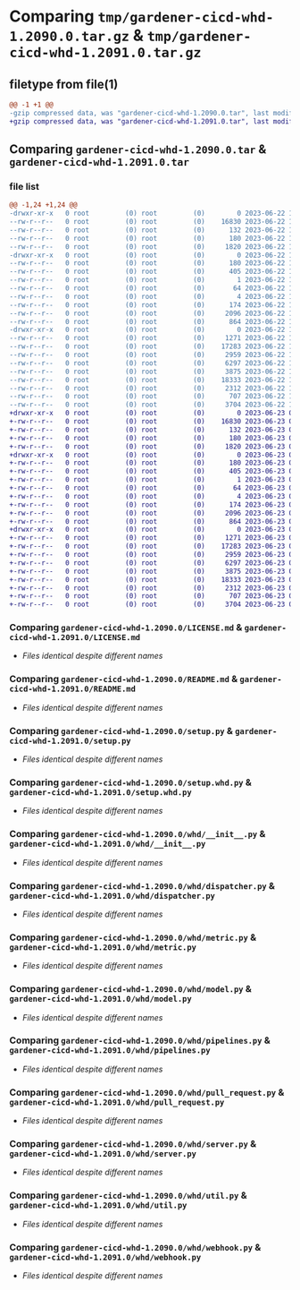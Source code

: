 # Comparing `tmp/gardener-cicd-whd-1.2090.0.tar.gz` & `tmp/gardener-cicd-whd-1.2091.0.tar.gz`

## filetype from file(1)

```diff
@@ -1 +1 @@
-gzip compressed data, was "gardener-cicd-whd-1.2090.0.tar", last modified: Thu Jun 22 12:46:23 2023, max compression
+gzip compressed data, was "gardener-cicd-whd-1.2091.0.tar", last modified: Fri Jun 23 09:55:00 2023, max compression
```

## Comparing `gardener-cicd-whd-1.2090.0.tar` & `gardener-cicd-whd-1.2091.0.tar`

### file list

```diff
@@ -1,24 +1,24 @@
-drwxr-xr-x   0 root         (0) root         (0)        0 2023-06-22 12:46:23.593279 gardener-cicd-whd-1.2090.0/
--rw-r--r--   0 root         (0) root         (0)    16830 2023-06-22 12:31:17.000000 gardener-cicd-whd-1.2090.0/LICENSE.md
--rw-r--r--   0 root         (0) root         (0)      132 2023-06-22 12:31:17.000000 gardener-cicd-whd-1.2090.0/NOTICE.md
--rw-r--r--   0 root         (0) root         (0)      180 2023-06-22 12:46:23.593279 gardener-cicd-whd-1.2090.0/PKG-INFO
--rw-r--r--   0 root         (0) root         (0)     1820 2023-06-22 12:31:17.000000 gardener-cicd-whd-1.2090.0/README.md
-drwxr-xr-x   0 root         (0) root         (0)        0 2023-06-22 12:46:23.589279 gardener-cicd-whd-1.2090.0/gardener_cicd_whd.egg-info/
--rw-r--r--   0 root         (0) root         (0)      180 2023-06-22 12:46:23.000000 gardener-cicd-whd-1.2090.0/gardener_cicd_whd.egg-info/PKG-INFO
--rw-r--r--   0 root         (0) root         (0)      405 2023-06-22 12:46:23.000000 gardener-cicd-whd-1.2090.0/gardener_cicd_whd.egg-info/SOURCES.txt
--rw-r--r--   0 root         (0) root         (0)        1 2023-06-22 12:46:23.000000 gardener-cicd-whd-1.2090.0/gardener_cicd_whd.egg-info/dependency_links.txt
--rw-r--r--   0 root         (0) root         (0)       64 2023-06-22 12:46:23.000000 gardener-cicd-whd-1.2090.0/gardener_cicd_whd.egg-info/requires.txt
--rw-r--r--   0 root         (0) root         (0)        4 2023-06-22 12:46:23.000000 gardener-cicd-whd-1.2090.0/gardener_cicd_whd.egg-info/top_level.txt
--rw-r--r--   0 root         (0) root         (0)      174 2023-06-22 12:46:23.593279 gardener-cicd-whd-1.2090.0/setup.cfg
--rw-r--r--   0 root         (0) root         (0)     2096 2023-06-22 12:31:17.000000 gardener-cicd-whd-1.2090.0/setup.py
--rw-r--r--   0 root         (0) root         (0)      864 2023-06-22 12:31:17.000000 gardener-cicd-whd-1.2090.0/setup.whd.py
-drwxr-xr-x   0 root         (0) root         (0)        0 2023-06-22 12:46:23.593279 gardener-cicd-whd-1.2090.0/whd/
--rw-r--r--   0 root         (0) root         (0)     1271 2023-06-22 12:31:17.000000 gardener-cicd-whd-1.2090.0/whd/__init__.py
--rw-r--r--   0 root         (0) root         (0)    17283 2023-06-22 12:31:17.000000 gardener-cicd-whd-1.2090.0/whd/dispatcher.py
--rw-r--r--   0 root         (0) root         (0)     2959 2023-06-22 12:31:17.000000 gardener-cicd-whd-1.2090.0/whd/metric.py
--rw-r--r--   0 root         (0) root         (0)     6297 2023-06-22 12:31:17.000000 gardener-cicd-whd-1.2090.0/whd/model.py
--rw-r--r--   0 root         (0) root         (0)     3875 2023-06-22 12:31:17.000000 gardener-cicd-whd-1.2090.0/whd/pipelines.py
--rw-r--r--   0 root         (0) root         (0)    18333 2023-06-22 12:31:17.000000 gardener-cicd-whd-1.2090.0/whd/pull_request.py
--rw-r--r--   0 root         (0) root         (0)     2312 2023-06-22 12:31:17.000000 gardener-cicd-whd-1.2090.0/whd/server.py
--rw-r--r--   0 root         (0) root         (0)      707 2023-06-22 12:31:17.000000 gardener-cicd-whd-1.2090.0/whd/util.py
--rw-r--r--   0 root         (0) root         (0)     3704 2023-06-22 12:31:17.000000 gardener-cicd-whd-1.2090.0/whd/webhook.py
+drwxr-xr-x   0 root         (0) root         (0)        0 2023-06-23 09:55:00.059752 gardener-cicd-whd-1.2091.0/
+-rw-r--r--   0 root         (0) root         (0)    16830 2023-06-23 09:53:58.000000 gardener-cicd-whd-1.2091.0/LICENSE.md
+-rw-r--r--   0 root         (0) root         (0)      132 2023-06-23 09:53:58.000000 gardener-cicd-whd-1.2091.0/NOTICE.md
+-rw-r--r--   0 root         (0) root         (0)      180 2023-06-23 09:55:00.059752 gardener-cicd-whd-1.2091.0/PKG-INFO
+-rw-r--r--   0 root         (0) root         (0)     1820 2023-06-23 09:53:58.000000 gardener-cicd-whd-1.2091.0/README.md
+drwxr-xr-x   0 root         (0) root         (0)        0 2023-06-23 09:55:00.055751 gardener-cicd-whd-1.2091.0/gardener_cicd_whd.egg-info/
+-rw-r--r--   0 root         (0) root         (0)      180 2023-06-23 09:55:00.000000 gardener-cicd-whd-1.2091.0/gardener_cicd_whd.egg-info/PKG-INFO
+-rw-r--r--   0 root         (0) root         (0)      405 2023-06-23 09:55:00.000000 gardener-cicd-whd-1.2091.0/gardener_cicd_whd.egg-info/SOURCES.txt
+-rw-r--r--   0 root         (0) root         (0)        1 2023-06-23 09:55:00.000000 gardener-cicd-whd-1.2091.0/gardener_cicd_whd.egg-info/dependency_links.txt
+-rw-r--r--   0 root         (0) root         (0)       64 2023-06-23 09:55:00.000000 gardener-cicd-whd-1.2091.0/gardener_cicd_whd.egg-info/requires.txt
+-rw-r--r--   0 root         (0) root         (0)        4 2023-06-23 09:55:00.000000 gardener-cicd-whd-1.2091.0/gardener_cicd_whd.egg-info/top_level.txt
+-rw-r--r--   0 root         (0) root         (0)      174 2023-06-23 09:55:00.059752 gardener-cicd-whd-1.2091.0/setup.cfg
+-rw-r--r--   0 root         (0) root         (0)     2096 2023-06-23 09:53:58.000000 gardener-cicd-whd-1.2091.0/setup.py
+-rw-r--r--   0 root         (0) root         (0)      864 2023-06-23 09:53:58.000000 gardener-cicd-whd-1.2091.0/setup.whd.py
+drwxr-xr-x   0 root         (0) root         (0)        0 2023-06-23 09:55:00.059752 gardener-cicd-whd-1.2091.0/whd/
+-rw-r--r--   0 root         (0) root         (0)     1271 2023-06-23 09:53:59.000000 gardener-cicd-whd-1.2091.0/whd/__init__.py
+-rw-r--r--   0 root         (0) root         (0)    17283 2023-06-23 09:53:59.000000 gardener-cicd-whd-1.2091.0/whd/dispatcher.py
+-rw-r--r--   0 root         (0) root         (0)     2959 2023-06-23 09:53:59.000000 gardener-cicd-whd-1.2091.0/whd/metric.py
+-rw-r--r--   0 root         (0) root         (0)     6297 2023-06-23 09:53:59.000000 gardener-cicd-whd-1.2091.0/whd/model.py
+-rw-r--r--   0 root         (0) root         (0)     3875 2023-06-23 09:53:59.000000 gardener-cicd-whd-1.2091.0/whd/pipelines.py
+-rw-r--r--   0 root         (0) root         (0)    18333 2023-06-23 09:53:59.000000 gardener-cicd-whd-1.2091.0/whd/pull_request.py
+-rw-r--r--   0 root         (0) root         (0)     2312 2023-06-23 09:53:59.000000 gardener-cicd-whd-1.2091.0/whd/server.py
+-rw-r--r--   0 root         (0) root         (0)      707 2023-06-23 09:53:59.000000 gardener-cicd-whd-1.2091.0/whd/util.py
+-rw-r--r--   0 root         (0) root         (0)     3704 2023-06-23 09:53:59.000000 gardener-cicd-whd-1.2091.0/whd/webhook.py
```

### Comparing `gardener-cicd-whd-1.2090.0/LICENSE.md` & `gardener-cicd-whd-1.2091.0/LICENSE.md`

 * *Files identical despite different names*

### Comparing `gardener-cicd-whd-1.2090.0/README.md` & `gardener-cicd-whd-1.2091.0/README.md`

 * *Files identical despite different names*

### Comparing `gardener-cicd-whd-1.2090.0/setup.py` & `gardener-cicd-whd-1.2091.0/setup.py`

 * *Files identical despite different names*

### Comparing `gardener-cicd-whd-1.2090.0/setup.whd.py` & `gardener-cicd-whd-1.2091.0/setup.whd.py`

 * *Files identical despite different names*

### Comparing `gardener-cicd-whd-1.2090.0/whd/__init__.py` & `gardener-cicd-whd-1.2091.0/whd/__init__.py`

 * *Files identical despite different names*

### Comparing `gardener-cicd-whd-1.2090.0/whd/dispatcher.py` & `gardener-cicd-whd-1.2091.0/whd/dispatcher.py`

 * *Files identical despite different names*

### Comparing `gardener-cicd-whd-1.2090.0/whd/metric.py` & `gardener-cicd-whd-1.2091.0/whd/metric.py`

 * *Files identical despite different names*

### Comparing `gardener-cicd-whd-1.2090.0/whd/model.py` & `gardener-cicd-whd-1.2091.0/whd/model.py`

 * *Files identical despite different names*

### Comparing `gardener-cicd-whd-1.2090.0/whd/pipelines.py` & `gardener-cicd-whd-1.2091.0/whd/pipelines.py`

 * *Files identical despite different names*

### Comparing `gardener-cicd-whd-1.2090.0/whd/pull_request.py` & `gardener-cicd-whd-1.2091.0/whd/pull_request.py`

 * *Files identical despite different names*

### Comparing `gardener-cicd-whd-1.2090.0/whd/server.py` & `gardener-cicd-whd-1.2091.0/whd/server.py`

 * *Files identical despite different names*

### Comparing `gardener-cicd-whd-1.2090.0/whd/util.py` & `gardener-cicd-whd-1.2091.0/whd/util.py`

 * *Files identical despite different names*

### Comparing `gardener-cicd-whd-1.2090.0/whd/webhook.py` & `gardener-cicd-whd-1.2091.0/whd/webhook.py`

 * *Files identical despite different names*

